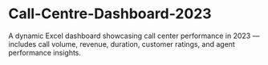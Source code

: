 # Call-Centre-Dashboard-2023
A dynamic Excel dashboard showcasing call center performance in 2023 — includes call volume, revenue, duration, customer ratings, and agent performance insights.
